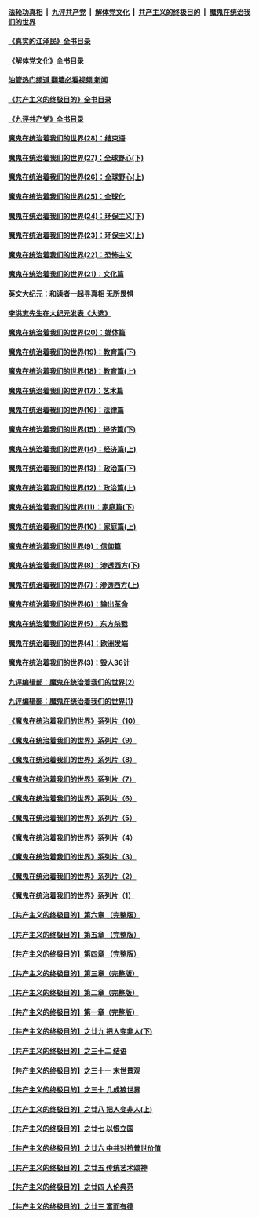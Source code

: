 ####  [法轮功真相](../../../../basic/blob/master/README.md?t=07101731) &nbsp;|&nbsp; [九评共产党](../../../../9ping.md/blob/master/README.md?t=07101731) &nbsp;|&nbsp; [解体党文化](../../../../jtdwh.md/blob/master/README.md?t=07101731)  &nbsp;|&nbsp; [共产主义的终极目的](../../../../gczydzjmd.md/blob/master/README.md?t=07101731) &nbsp;|&nbsp; [魔鬼在统治我们的世界](../../../../mgztzwmdsj.md/blob/master/README.md?t=07101731) 

#### [《真实的江泽民》全书目录](../pages/nsc422/n13721399.md?t=07101731) 

#### [《解体党文化》全书目录](../pages/nsc422/n13721157.md?t=07101731) 

#### [油管热门频道 翻墙必看视频 新闻](http://45.76.130.85:81/youtube.html?07101731)

#### [《共产主义的终极目的》全书目录](../pages/nsc422/n13721048.md?t=07101731) 

#### [《九评共产党》全书目录](../pages/nsc422/n13708085.md?t=07101731) 

#### [魔鬼在统治着我们的世界(28)：结束语](../pages/nsc422/n10936246.md?t=07101731) 

#### [魔鬼在统治着我们的世界(27)：全球野心(下)](../pages/nsc422/n10928319.md?t=07101731) 

#### [魔鬼在统治着我们的世界(26)：全球野心(上)](../pages/nsc422/n10900318.md?t=07101731) 

#### [魔鬼在统治着我们的世界(25)：全球化](../pages/nsc422/n10788205.md?t=07101731) 

#### [魔鬼在统治着我们的世界(24)：环保主义(下)](../pages/nsc422/n10695307.md?t=07101731) 

#### [魔鬼在统治着我们的世界(23)：环保主义(上)](../pages/nsc422/n10688613.md?t=07101731) 

#### [魔鬼在统治着我们的世界(22)：恐怖主义](../pages/nsc422/n10614727.md?t=07101731) 

#### [魔鬼在统治着我们的世界(21)：文化篇](../pages/nsc422/n10597706.md?t=07101731) 

#### [英文大纪元：和读者一起寻真相 无所畏惧](../pages/nsc422/n12542027.md?t=07101731) 

#### [李洪志先生在大纪元发表《大选》](../pages/nsc422/n12534746.md?t=07101731) 

#### [魔鬼在统治着我们的世界(20)：媒体篇](../pages/nsc422/n10586579.md?t=07101731) 

#### [魔鬼在统治着我们的世界(19)：教育篇(下)](../pages/nsc422/n10564808.md?t=07101731) 

#### [魔鬼在统治着我们的世界(18)：教育篇(上)](../pages/nsc422/n10526970.md?t=07101731) 

#### [魔鬼在统治着我们的世界(17)：艺术篇](../pages/nsc422/n10499093.md?t=07101731) 

#### [魔鬼在统治着我们的世界(16)：法律篇](../pages/nsc422/n10485969.md?t=07101731) 

#### [魔鬼在统治着我们的世界(15)：经济篇(下)](../pages/nsc422/n10469975.md?t=07101731) 

#### [魔鬼在统治着我们的世界(14)：经济篇(上)](../pages/nsc422/n10457370.md?t=07101731) 

#### [魔鬼在统治着我们的世界(13)：政治篇(下)](../pages/nsc422/n10448270.md?t=07101731) 

#### [魔鬼在统治着我们的世界(12)：政治篇(上)](../pages/nsc422/n10444576.md?t=07101731) 

#### [魔鬼在统治着我们的世界(11)：家庭篇(下)](../pages/nsc422/n10440961.md?t=07101731) 

#### [魔鬼在统治着我们的世界(10)：家庭篇(上)](../pages/nsc422/n10435448.md?t=07101731) 

#### [魔鬼在统治着我们的世界(9)：信仰篇](../pages/nsc422/n10432159.md?t=07101731) 

#### [魔鬼在统治着我们的世界(8)：渗透西方(下)](../pages/nsc422/n10429603.md?t=07101731) 

#### [魔鬼在统治着我们的世界(7)：渗透西方(上)](../pages/nsc422/n10426013.md?t=07101731) 

#### [魔鬼在统治着我们的世界(6)：输出革命](../pages/nsc422/n10421536.md?t=07101731) 

#### [魔鬼在统治着我们的世界(5)：东方杀戮](../pages/nsc422/n10417707.md?t=07101731) 

#### [魔鬼在统治着我们的世界(4)：欧洲发端](../pages/nsc422/n10414890.md?t=07101731) 

#### [魔鬼在统治着我们的世界(3)：毁人36计](../pages/nsc422/n10411583.md?t=07101731) 

#### [九评编辑部：魔鬼在统治着我们的世界(2)](../pages/nsc422/n10410036.md?t=07101731) 

#### [九评编辑部：魔鬼在统治着我们的世界(1)](../pages/nsc422/n10406825.md?t=07101731) 

#### [《魔鬼在统治着我们的世界》系列片（10）](../pages/nsc422/n12292670.md?t=07101731) 

#### [《魔鬼在统治着我们的世界》系列片（9）](../pages/nsc422/n12290859.md?t=07101731) 

#### [《魔鬼在统治着我们的世界》系列片（8）](../pages/nsc422/n12287445.md?t=07101731) 

#### [《魔鬼在统治着我们的世界》系列片（7）](../pages/nsc422/n12283425.md?t=07101731) 

#### [《魔鬼在统治着我们的世界》系列片（6）](../pages/nsc422/n12282314.md?t=07101731) 

#### [《魔鬼在统治着我们的世界》系列片（5）](../pages/nsc422/n12281419.md?t=07101731) 

#### [《魔鬼在统治着我们的世界》系列片（4）](../pages/nsc422/n12274024.md?t=07101731) 

#### [《魔鬼在统治着我们的世界》系列片（3）](../pages/nsc422/n12271322.md?t=07101731) 

#### [《魔鬼在统治着我们的世界》系列片（2）](../pages/nsc422/n12269049.md?t=07101731) 

#### [《魔鬼在统治着我们的世界》系列片（1）](../pages/nsc422/n12267575.md?t=07101731) 

#### [【共产主义的终极目的】第六章 （完整版）](../pages/nsc422/n11428913.md?t=07101731) 

#### [【共产主义的终极目的】第五章 （完整版）](../pages/nsc422/n11428912.md?t=07101731) 

#### [【共产主义的终极目的】第四章 （完整版）](../pages/nsc422/n11428907.md?t=07101731) 

#### [【共产主义的终极目的】第三章（完整版）](../pages/nsc422/n11428848.md?t=07101731) 

#### [【共产主义的终极目的】第二章（完整版）](../pages/nsc422/n11428831.md?t=07101731) 

#### [【共产主义的终极目的】第一章（完整版）](../pages/nsc422/n11417651.md?t=07101731) 

#### [【共产主义的终极目的】之廿九 把人变非人(下)](../pages/nsc422/n11344140.md?t=07101731) 

#### [【共产主义的终极目的】之三十二 结语](../pages/nsc422/n11360535.md?t=07101731) 

#### [【共产主义的终极目的】之三十一 末世景观](../pages/nsc422/n11351129.md?t=07101731) 

#### [【共产主义的终极目的】之三十 几成狼世界](../pages/nsc422/n11348280.md?t=07101731) 

#### [【共产主义的终极目的】之廿八 把人变非人(上)](../pages/nsc422/n11340492.md?t=07101731) 

#### [【共产主义的终极目的】之廿七 以恨立国](../pages/nsc422/n11336944.md?t=07101731) 

#### [【共产主义的终极目的】之廿六 中共对抗普世价值](../pages/nsc422/n11324785.md?t=07101731) 

#### [【共产主义的终极目的】之廿五 传统艺术颂神](../pages/nsc422/n11296396.md?t=07101731) 

#### [【共产主义的终极目的】之廿四 人伦典范](../pages/nsc422/n11296397.md?t=07101731) 

#### [【共产主义的终极目的】之廿三 富而有德](../pages/nsc422/n11283598.md?t=07101731) 

<img src='http://gfw-breaker.win/goodnews/indexes/nsc422.md' width='0px' height='0px'/>
